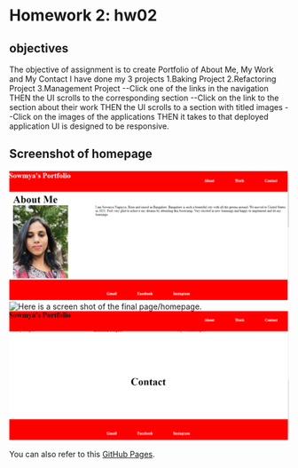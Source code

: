# Homework 2: hw02

## objectives
 
The objective of assignment is to create Portfolio of About Me, My Work and My Contact 
I have done my 3 projects 
1.Baking Project
2.Refactoring Project
3.Management Project
--Click one of the links in the navigation
THEN the UI scrolls to the corresponding section
--Click on the link to the section about their work
THEN the UI scrolls to a section with titled images 
--Click on the images of the applications
THEN it takes to that deployed application
UI is designed to be responsive.

## Screenshot of homepage

![Here is a screen shot of the final page/homepage.](./assets/image/aboutimage.png)
![Here is a screen shot of the final page/homepage.](./assets/image/mywork.png)
![Here is a screen shot of the final page/homepage.](./assets/image/footerpage.png)


You can also refer to this [GitHub Pages](https://github.com/SowmyaNagayya/hw02).

